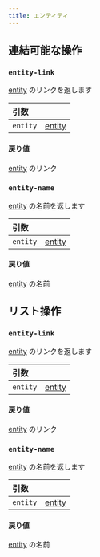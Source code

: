 ```yaml
---
title: エンティティ
---
```


## 連結可能な操作
<h3 id="entity-link"><code>entity-link</code></h3>

[entity](entity.md) のリンクを返します

| 引数 |  |
| :--- | :--- |
| `entity` | [entity](entity.md) |

#### 戻り値
[entity](entity.md) のリンク

<h3 id="entity-name"><code>entity-name</code></h3>

[entity](entity.md) の名前を返します

| 引数 |  |
| :--- | :--- |
| `entity` | [entity](entity.md) |

#### 戻り値
[entity](entity.md) の名前


## リスト操作
<h3 id="entity-link"><code>entity-link</code></h3>

[entity](entity.md) のリンクを返します

| 引数 |  |
| :--- | :--- |
| `entity` | [entity](entity.md) |

#### 戻り値
[entity](entity.md) のリンク

<h3 id="entity-name"><code>entity-name</code></h3>

[entity](entity.md) の名前を返します

| 引数 |  |
| :--- | :--- |
| `entity` | [entity](entity.md) |

#### 戻り値
[entity](entity.md) の名前